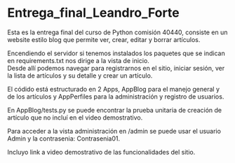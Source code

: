 # Entrega_final_Leandro_Forte  
Esta es la entrega final del curso de Python comisión 40440, consiste en un website estilo blog que permite ver, crear, editar y borrar artículos. 

Encendiendo el servidor si tenemos instalados los paquetes que se indican en requirements.txt nos dirige a la vista de inicio.   
Desde allí podemos navegar para registrarnos en el sitio, iniciar sesión, ver la lista de artículos y su detalle y crear un artículo.   

El códido está estructurado en 2 Apps, AppBlog para el manejo general y de los artículos y AppPerfiles para la administración y registro de usuarios. 

En AppBlog/tests.py se puede encontrar la prueba unitaria de creación de artículo que no incluí en el video demostrativo.  

Para acceder a la vista administración en /admin se puede usar el usuario Admin y la contrasenia: Contrasenia01. 

Incluyo link a video demostrativo de las funcionalidades del sitio. 

